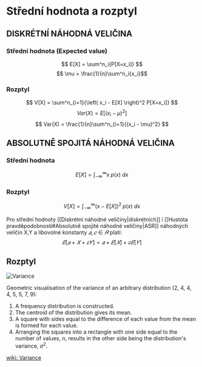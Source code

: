 # Střední hodnota a rozptyl
## DISKRÉTNÍ NÁHODNÁ VELIČINA
### Střední hodnota (Expected value)
$$
E[X] = \sum^n_i{P[X=x_i]}
$$
$$ \mu = \frac{1}{n}\sum^n_i{x_i}$$
### Rozptyl
$$
V[X] = \sum^n_{i=1}{\left( x_i - E[X] \right)^2 P[X=x_i]}
$$
$$ Var(X) = E\left[{(x_i - \mu)^2}\right] $$
$$ Var(X) = \frac{1}{n}\sum^n_{i=1}{(x_i - \mu)^2} $$

## ABSOLUTNĚ SPOJITÁ NÁHODNÁ VELIČINA
### Střední hodnota
$$
E[X] = \int^\infty_{-\infty} {x \; p(x) \; dx}
$$
### Rozptyl
$$
V[X] = \int^\infty_{-\infty} {\left( x - E[X] \right)^2 \; p(x) \; dx}
$$

Pro střední hodnoty [[Diskrétní náhodné veličiny|diskrétních]] i [[Hustota pravděpodobnosti#Absolutně spojité náhodné veličiny|ASR]] náhodných veličin X,Y a libovolné konstanty $𝑎, 𝑐 ∈ 𝑅$ platí: 
$$
𝐸[𝑎 + 𝑋 + 𝑐𝑌] = 𝑎 + 𝐸[𝑋] + 𝑐𝐸[𝑌]
$$

## Rozptyl
![Variance](https://upload.wikimedia.org/wikipedia/commons/thumb/6/64/Variance_visualisation.svg/300px-Variance_visualisation.svg.png)

Geometric visualisation of the variance of an arbitrary distribution (2, 4, 4, 4, 5, 5, 7, 9):
1.  A frequency distribution is constructed.
2.  The centroid of the distribution gives its mean.
3.  A square with sides equal to the difference of each value from the mean is formed for each value.
4.  Arranging the squares into a rectangle with one side equal to the number of values, $n$, results in the other side being the distribution's variance, $\sigma^2$.

[wiki: Variance](https://en.wikipedia.org/wiki/Variance)